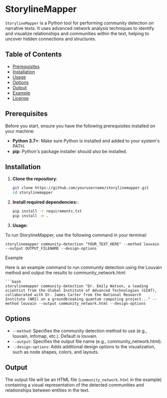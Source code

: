 # StorylineMapper

`StorylineMapper` is a Python tool for performing community detection on narrative texts. It uses advanced network analysis techniques to identify and visualize relationships and communities within the text, helping to uncover hidden connections and structures.

## Table of Contents

- [Prerequisites](#prerequisites)
- [Installation](#installation)
- [Usage](#usage)
- [Options](#options)
- [Output](#output)
- [Example](#example)
- [License](#license)

## Prerequisites

Before you start, ensure you have the following prerequisites installed on your machine:

- **Python 3.7+**: Make sure Python is installed and added to your system's PATH.
- **pip**: Python's package installer should also be installed.

## Installation

1. **Clone the repository**:
   ```bash
   git clone https://github.com/yourusername/storylinemapper.git
   cd storylinemapper

2. **Install required dependencies:**:
    ```bash
    pip install -r requirements.txt
    pip install -e .

3. **Usage:**

To run StorylineMapper, use the following command in your terminal:


    storylinemapper community-detection "YOUR_TEXT_HERE" --method louvain --output OUTPUT_FILENAME --design-options


Example

Here is an example command to run community detection using the Louvain method and output the results to community_network.html

    ```bash
    storylinemapper community-detection "Dr. Emily Watson, a leading scientist from the Global Institute of Advanced Technologies (GIAT), collaborated with Dr. James Carter from the National Research Institute (NRI) on a groundbreaking quantum computing project..." --method louvain --output community_network.html --design-options


## Options

- `--method`: Specifies the community detection method to use (e.g., louvain, infomap, etc.). Default is louvain.
- `--output`: Specifies the output file name (e.g., community_network.html).
- `--design-options`: Adds additional design options to the visualization, such as node shapes, colors, and layouts.

## Output

The output file will be an HTML file (`community_network.html` in the example) containing a visual representation of the detected communities and relationships between entities in the text.
